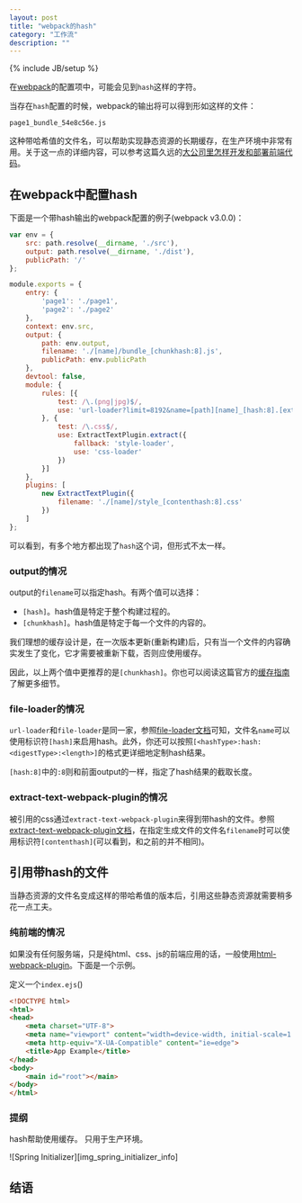 ```yaml
---
layout: post
title: "webpack的hash"
category: "工作流"
description: ""
---
```

{% include JB/setup %}

在[webpack][webpack]的配置项中，可能会见到`hash`这样的字符。

当存在`hash`配置的时候，webpack的输出将可以得到形如这样的文件：

```
page1_bundle_54e8c56e.js
```

这种带哈希值的文件名，可以帮助实现静态资源的长期缓存，在生产环境中非常有用。关于这一点的详细内容，可以参考这篇久远的[大公司里怎样开发和部署前端代码][blog_issue]。

## 在webpack中配置hash ##

下面是一个带hash输出的webpack配置的例子(webpack v3.0.0)：

```js
var env = {
    src: path.resolve(__dirname, './src'),
    output: path.resolve(__dirname, './dist'),
    publicPath: '/'
};

module.exports = {
    entry: {
        'page1': './page1',
        'page2': './page2'
    },
    context: env.src,
    output: {
        path: env.output,
        filename: './[name]/bundle_[chunkhash:8].js',
        publicPath: env.publicPath
    },
    devtool: false,
    module: {
        rules: [{
            test: /\.(png|jpg)$/,
            use: 'url-loader?limit=8192&name=[path][name]_[hash:8].[ext]'
        }, {
            test: /\.css$/,
            use: ExtractTextPlugin.extract({
                fallback: 'style-loader',
                use: 'css-loader'
            })
        }]
    },
    plugins: [
        new ExtractTextPlugin({
            filename: './[name]/style_[contenthash:8].css'
        })
    ]
};
```

可以看到，有多个地方都出现了`hash`这个词，但形式不太一样。

### output的情况 ###

output的`filename`可以指定hash。有两个值可以选择：

* `[hash]`。hash值是特定于整个构建过程的。
* `[chunkhash]`。hash值是特定于每一个文件的内容的。

我们理想的缓存设计是，在一次版本更新(重新构建)后，只有当一个文件的内容确实发生了变化，它才需要被重新下载，否则应使用缓存。

因此，以上两个值中更推荐的是`[chunkhash]`。你也可以阅读这篇官方的[缓存指南][缓存指南]了解更多细节。

### file-loader的情况 ###

`url-loader`和`file-loader`是同一家，参照[file-loader文档][file-loader文档]可知，文件名`name`可以使用标识符`[hash]`来启用hash。此外，你还可以按照`[<hashType>:hash:<digestType>:<length>]`的格式更详细地定制hash结果。

`[hash:8]`中的`:8`则和前面output的一样，指定了hash结果的截取长度。

### extract-text-webpack-plugin的情况 ###

被引用的css通过`extract-text-webpack-plugin`来得到带hash的文件。参照[extract-text-webpack-plugin文档][extract-text-webpack-plugin文档]，在指定生成文件的文件名`filename`时可以使用标识符`[contenthash]`(可以看到，和之前的并不相同)。

## 引用带hash的文件 ##

当静态资源的文件名变成这样的带哈希值的版本后，引用这些静态资源就需要稍多花一点工夫。

### 纯前端的情况 ###

如果没有任何服务端，只是纯html、css、js的前端应用的话，一般使用[html-webpack-plugin][html-webpack-plugin]。下面是一个示例。

定义一个`index.ejs`()

```html
<!DOCTYPE html>
<html>
<head>
    <meta charset="UTF-8">
    <meta name="viewport" content="width=device-width, initial-scale=1.0">
    <meta http-equiv="X-UA-Compatible" content="ie=edge">
    <title>App Example</title>
</head>
<body>
    <main id="root"></main>
</body>
</html>
```

### 提纲 ###

hash帮助使用缓存。 只用于生产环境。


![Spring Initializer][img_spring_initializer_info]

## 结语 ##


[img_spring_boot_logo]: {{POSTS_IMG_PATH}}/201608/spring_boot_logo.png "Spring Boot"

[webpack]: https://webpack.js.org/ "webpack"
[blog_issue]: https://github.com/fouber/blog/issues/6 "大公司里怎样开发和部署前端代码？"
[缓存指南]: https://doc.webpack-china.org/guides/caching/ "缓存 - webpack"
[file-loader文档]: https://github.com/webpack-contrib/file-loader "webpack-contrib/file-loader: file loader for webpack"
[extract-text-webpack-plugin文档]: https://github.com/webpack-contrib/extract-text-webpack-plugin "webpack-contrib/extract-text-webpack-plugin: Extract text from bundle into a file."
[html-webpack-plugin]: https://github.com/jantimon/html-webpack-plugin "jantimon/html-webpack-plugin: Simplifies creation of HTML files to serve your webpack bundles"